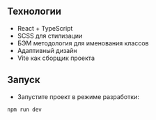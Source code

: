 ## Технологии

- React + TypeScript
- SCSS для стилизации
- БЭМ методология для именования классов
- Адаптивный дизайн
- Vite как сборщик проекта

## Запуск

- Запустите проект в режиме разработки:
```bash
npm run dev
```
